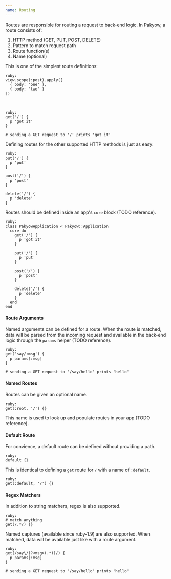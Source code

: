 ```yaml
---
name: Routing
---
```


Routes are responsible for routing a request to back-end logic. In Pakyow, a route consists of:

  1. HTTP method (GET, PUT, POST, DELETE)
  2. Pattern to match request path
  3. Route function(s)
  4. Name (optional)

This is one of the simplest route definitions:

    ruby:
    view.scope(:post).apply([
      { body: 'one' },
      { body: 'two' }
    ])

<br>

    ruby:
    get('/') {
      p 'got it'
    }

    # sending a GET request to '/' prints 'got it'

Defining routes for the other supported HTTP methods is just as easy:

    ruby:
    put('/') {
      p 'put'
    }

    post('/') {
      p 'post'
    }

    delete('/') {
      p 'delete'
    }

Routes should be defined inside an app's `core` block (TODO reference).

    ruby:
    class PakyowApplication < Pakyow::Application
      core do
        get('/') {
          p 'got it'
        }

        put('/') {
          p 'put'
        }

        post('/') {
          p 'post'
        }

        delete('/') {
          p 'delete'
        }
      end
    end

#### Route Arguments

Named arguments can be defined for a route. When the route is matched, data will be parsed from the incoming request and available in the back-end logic through the `params` helper (TODO reference).

    ruby:
    get('say/:msg') {
      p params[:msg]
    }

    # sending a GET request to '/say/hello' prints 'hello'

#### Named Routes

Routes can be given an optional name.

    ruby:
    get(:root, '/') {}

This name is used to look up and populate routes in your app (TODO reference).

#### Default Route

For convience, a default route can be defined without providing a path.

    ruby:
    default {}

This is identical to defining a `get` route for `/` with a name of `:default`.

    ruby:
    get(:default, '/') {}

#### Regex Matchers

In addition to string matchers, regex is also supported.
  
    ruby:
    # match anything
    get(/.*/) {}

Named captures (available since ruby-1.9) are also supported. When matched, data will be available just like with a route argument.

    ruby:
    get(/say\/(?<msg>(.*))/) {
      p params[:msg]
    }

    # sending a GET request to '/say/hello' prints 'hello'
